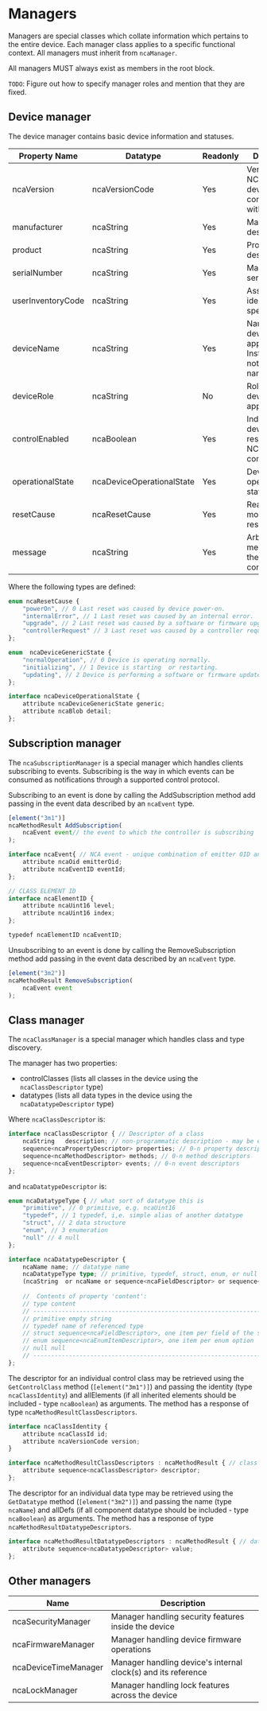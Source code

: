 # Managers

Managers are special classes which collate information which pertains to the entire device. Each manager class applies to a specific functional context. All managers must inherit from `ncaManager`.

All managers MUST always exist as members in the root block.

`TODO`: Figure out how to specify manager roles and mention that they are fixed.

## Device manager

The device manager contains basic device information and statuses.

| **Property Name** | **Datatype**                   | **Readonly** | **Description**                                                         |
| ----------------- | ------------------------------ | ------------ | ------------------------------------------------------------------------|
| ncaVersion        | ncaVersionCode                 | Yes          | Version of NCA this device is compatible with                           |
| manufacturer      | ncaString                      | Yes          | Manufacturer descriptor                                                 |
| product           | ncaString                      | Yes          | Product descriptor                                                      |
| serialNumber      | ncaString                      | Yes          | Manufacturer's serial number                                            |
| userInventoryCode | ncaString                      | Yes          | Asset tracking identifier (user specified)                              |
| deviceName        | ncaString                      | Yes          | Name of this device in the application. Instance name, not product name |
| deviceRole        | ncaString                      | No           | Role of this device in the application                                  |
| controlEnabled    | ncaBoolean                     | Yes          | Indicates if this device is responsive to NCA commands                  |
| operationalState  | ncaDeviceOperationalState      | Yes          | Device operational state                                                |
| resetCause        | ncaResetCause                  | Yes          | Reason for most recent reset                                            |
| message           | ncaString                      | Yes          | Arbitrary message from the device to controllers                        |

Where the following types are defined:

```typescript
enum ncaResetCause {
    "powerOn", // 0 Last reset was caused by device power-on.
    "internalError", // 1 Last reset was caused by an internal error.
    "upgrade", // 2 Last reset was caused by a software or firmware upgrade.
    "controllerRequest" // 3 Last reset was caused by a controller request.
};

enum  ncaDeviceGenericState {
    "normalOperation", // 0 Device is operating normally.
    "initializing", // 1 Device is starting  or restarting.
    "updating", // 2 Device is performing a software or firmware update.
};

interface ncaDeviceOperationalState {
    attribute ncaDeviceGenericState generic;
    attribute ncaBlob detail;
};
```

## Subscription manager

The `ncaSubscriptionManager` is a special manager which handles clients subscribing to events.
Subscribing is the way in which events can be consumed as notifications through a supported control protocol.

Subscribing to an event is done by calling the AddSubscription method add passing in the event data described by an `ncaEvent` type.

```typescript
[element("3m1")]
ncaMethodResult AddSubscription(
    ncaEvent event// the event to which the controller is subscribing
);
```

```typescript
interface ncaEvent{ // NCA event - unique combination of emitter OID and Event ID
    attribute ncaOid emitterOid; 
    attribute ncaEventID eventId; 
};

// CLASS ELEMENT ID
interface ncaElementID {
    attribute ncaUint16 level;
    attribute ncaUint16 index;
};

typedef ncaElementID ncaEventID;
```

Unsubscribing to an event is done by calling the RemoveSubscription method add passing in the event data described by an `ncaEvent` type.

```typescript
[element("3m2")]
ncaMethodResult RemoveSubscription(
    ncaEvent event
);
```

## Class manager

The `ncaClassManager` is a special manager which handles class and type discovery.

The manager has two properties:

* controlClasses (lists all classes in the device using the `ncaClassDescriptor` type)
* datatypes (lists all data types in the device using the `ncaDatatypeDescriptor` type)

Where `ncaClassDescriptor` is:

```typescript
interface ncaClassDescriptor { // Descriptor of a class
    ncaString   description; // non-programmatic description - may be empty
    sequence<ncaPropertyDescriptor> properties; // 0-n property descriptors
    sequence<ncaMethodDescriptor> methods; // 0-n method descriptors
    sequence<ncaEventDescriptor> events; // 0-n event descriptors
};
```

and `ncaDatatypeDescriptor` is:

```typescript
enum ncaDatatypeType { // what sort of datatype this is
    "primitive", // 0 primitive, e.g. ncaUint16
    "typedef", // 1 typedef, i,e. simple alias of another datatype
    "struct", // 2 data structure
    "enum", // 3 enumeration
    "null" // 4 null
};

interface ncaDatatypeDescriptor {
    ncaName name; // datatype name
    ncaDatatypeType type; // primitive, typedef, struct, enum, or null
    (ncaString  or ncaName or sequence<ncaFieldDescriptor> or sequence<ncaEnumItemDescriptor> or null) content; // dataype content, see below
    
    //  Contents of property 'content':
    // type content
    // -----------------------------------------------------------------------------------------
    // primitive empty string
    // typedef name of referenced type
    // struct sequence<ncaFieldDescriptor>, one item per field of the struct
    // enum sequence<ncaEnumItemDescriptor>, one item per enum option
    // null null
    // -----------------------------------------------------------------------------------------
};
```

The descriptor for an individual control class may be retrieved using the `GetControlClass` method (`[element("3m1")]`) and passing the identity (type `ncaClassIdentity`) and allElements (if all inherited elements should be included - type `ncaBoolean`) as arguments. The method has a response of type `ncaMethodResultClassDescriptors`.

```typescript
interface ncaClassIdentity {
    attribute ncaClassId id;
    attribute ncaVersionCode version;
}

interface ncaMethodResultClassDescriptors : ncaMethodResult { // class descriptors result
    attribute sequence<ncaClassDescriptor> descriptor;
};
```

The descriptor for an individual data type may be retrieved using the `GetDatatype` method (`[element("3m2")]`) and passing the name (type `ncaName`) and allDefs (if all component datatype should be included - type `ncaBoolean`) as arguments. The method has a response of type `ncaMethodResultDatatypeDescriptors`.

```typescript
interface ncaMethodResultDatatypeDescriptors : ncaMethodResult { // dataype descriptors result
    attribute sequence<ncaDatatypeDescriptor> value;
};
```

## Other managers

| **Name**             | **Description**                                                       |
| -------------------- | ----------------------------------------------------------------------|
| ncaSecurityManager   | Manager handling security features inside the device                  |
| ncaFirmwareManager   | Manager handling device firmware operations                           |
| ncaDeviceTimeManager | Manager handling device's internal clock(s) and its reference         |
| ncaLockManager       | Manager handling lock features across the device                      |
